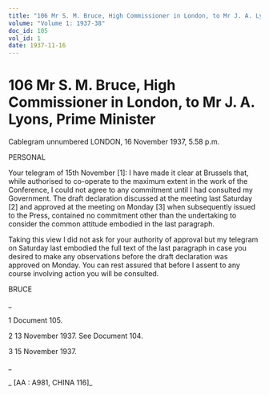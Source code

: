 ```yaml
---
title: "106 Mr S. M. Bruce, High Commissioner in London, to Mr J. A. Lyons, Prime Minister"
volume: "Volume 1: 1937-38"
doc_id: 105
vol_id: 1
date: 1937-11-16
---
```


# 106 Mr S. M. Bruce, High Commissioner in London, to Mr J. A. Lyons, Prime Minister

Cablegram unnumbered LONDON, 16 November 1937, 5.58 p.m.

PERSONAL

Your telegram of 15th November [1]: I have made it clear at Brussels that, while authorised to co-operate to the maximum extent in the work of the Conference, I could not agree to any commitment until I had consulted my Government. The draft declaration discussed at the meeting last Saturday [2] and approved at the meeting on Monday [3] when subsequently issued to the Press, contained no commitment other than the undertaking to consider the common attitude embodied in the last paragraph.

Taking this view I did not ask for your authority of approval but my telegram on Saturday last embodied the full text of the last paragraph in case you desired to make any observations before the draft declaration was approved on Monday. You can rest assured that before I assent to any course involving action you will be consulted.

BRUCE

_

1 Document 105.

2 13 November 1937. See Document 104.

3 15 November 1937.

_

_ [AA : A981, CHINA 116]_
